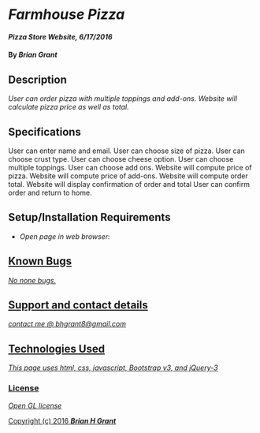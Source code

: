 # _Farmhouse Pizza_

#### _Pizza Store Website, 6/17/2016_

#### By _**Brian Grant**_

## Description

_User can order pizza with multiple toppings and add-ons. Website will calculate pizza price as well as total._

## Specifications
User can enter name and email.
User can choose size of pizza.
User can choose crust type.
User can choose cheese option.
User can choose multiple toppings.
User can choose add ons.
Website will compute price of pizza.
Website will compute price of add-ons.
Website will compute order total.
Website will display confirmation of order and total
User can confirm order and return to home.



## Setup/Installation Requirements

* _Open page in web browser: <a href="http://brianhgrant.github.io/farmhouse-pizza">_

## Known Bugs

_No none bugs._

## Support and contact details

_contact me @ bhgrant8@gmail.com_

## Technologies Used

_This page uses html, css, javascript, Bootstrap v3, and jQuery-3_

### License

*Open GL license*

Copyright (c) 2016 **_Brian H Grant_**
